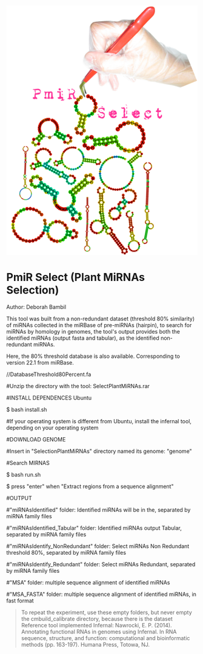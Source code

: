  ![name-of-you-image](https://github.com/DeborahBambil/figs/blob/main/figure.png?raw=true)

# PmiR Select (Plant MiRNAs Selection)
Author: Deborah Bambil

This tool was built from a non-redundant dataset (threshold 80% similarity) of miRNAs collected in the 
miRBase of pre-miRNAs (hairpin), to search for miRNAs by homology in genomes, the tool's output 
provides both the identified miRNAs (output fasta and tabular), as the identified non-redundant miRNAs.

Here, the 80% threshold database is also available. Corresponding to version 22.1 from miRBase.

//DatabaseThreshold80Percent.fa

#Unzip the directory with the tool: SelectPlantMiRNAs.rar

#INSTALL DEPENDENCES Ubuntu

$ bash install.sh

#If your operating system is different from Ubuntu, install the infernal tool, depending on your operating system

#DOWNLOAD GENOME 

#Insert in "SelectionPlantMiRNAs" directory named its genome: "genome"

#Search MIRNAS

$ bash run.sh

$ press "enter" when "Extract regions from a sequence alignment"

#OUTPUT

#"miRNAsIdentified" folder: Identified miRNAs will be in the, separated by miRNA family files

#"miRNAsIdentified_Tabular" folder: Identified miRNAs output Tabular, separated by miRNA family files

#"miRNAsIdentify_NonRedundant" folder: Select miRNAs Non Redundant threshold 80%, separated by miRNA family files

#"miRNAsIdentify_Redundant" folder: Select miRNAs Redundant, separated by miRNA family files

#"MSA" folder: multiple sequence alignment of identified miRNAs

#"MSA_FASTA" folder: multiple sequence alignment of identified miRNAs, in fast format

>To repeat the experiment, use these empty folders, but never empty the cmbuild_calibrate directory, because there is the dataset
>Reference tool implemented Infernal: Nawrocki, E. P. (2014). Annotating functional RNAs in genomes using Infernal. In RNA sequence, structure, and function: computational and bioinformatic methods (pp. 163-197). Humana Press, Totowa, NJ.
